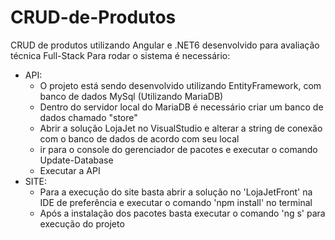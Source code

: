 # CRUD-de-Produtos
CRUD de produtos utilizando Angular e .NET6 desenvolvido para avaliação técnica Full-Stack
Para rodar o sistema é necessário:
- API:
    - O projeto está sendo desenvolvido utilizando EntityFramework, com banco de dados MySql (Utilizando MariaDB)
    - Dentro do servidor local do MariaDB é necessário criar um banco de dados chamado "store"
    - Abrir a solução LojaJet no VisualStudio e alterar a string de conexão com o banco de dados de acordo com seu local
    - ir para o console do gerenciador de pacotes e executar o comando Update-Database
    - Executar a API
- SITE:
    - Para a execução do site basta abrir a solução no 'LojaJetFront' na IDE de preferência e executar o comando 'npm install' no terminal
    - Após a instalação dos pacotes basta executar o comando 'ng s' para execução do projeto